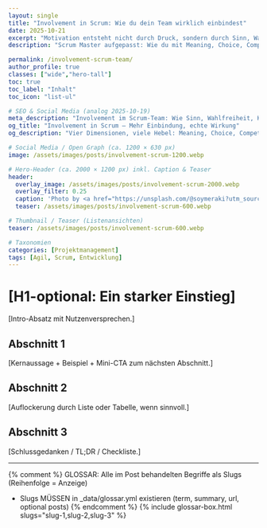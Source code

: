 ```yaml
---
layout: single
title: "Involvement in Scrum: Wie du dein Team wirklich einbindest"
date: 2025-10-21
excerpt: "Motivation entsteht nicht durch Druck, sondern durch Sinn, Wahlfreiheit, Kompetenz und Wirkung. So stärkst du als Scrum Master das Involvement deines Teams nachhaltig."
description: "Scrum Master aufgepasst: Wie du mit Meaning, Choice, Competence und Impact echte Einbindung im Team erzeugst – statt nur Aktivität."

permalink: /involvement-scrum-team/
author_profile: true
classes: ["wide","hero-tall"]
toc: true
toc_label: "Inhalt"
toc_icon: "list-ul"

# SEO & Social Media (analog 2025-10-19)
meta_description: "Involvement im Scrum-Team: Wie Sinn, Wahlfreiheit, Kompetenz und Wirkung Motivation und Ownership stärken – konkrete Maßnahmen für Scrum Master."
og_title: "Involvement in Scrum – Mehr Einbindung, echte Wirkung"
og_description: "Vier Dimensionen, viele Hebel: Meaning, Choice, Competence und Impact gezielt nutzen, um Teams wirksam zu machen."

# Social Media / Open Graph (ca. 1200 × 630 px)
image: /assets/images/posts/involvement-scrum-1200.webp

# Hero-Header (ca. 2000 × 1200 px) inkl. Caption & Teaser
header:
  overlay_image: /assets/images/posts/involvement-scrum-2000.webp
  overlay_filter: 0.25
  caption: 'Photo by <a href="https://unsplash.com/@soymeraki?utm_source=unsplash&utm_medium=referral&utm_content=creditCopyText">Javier Allegue Barros</a> on <a href="https://unsplash.com/photos/silhouette-photography-of-people-gathered-together-on-cliff-i5Kx0P8A0d4?utm_source=unsplash&utm_medium=referral&utm_content=creditCopyText">Unsplash</a>'
  teaser: /assets/images/posts/involvement-scrum-600.webp

# Thumbnail / Teaser (Listenansichten)
teaser: /assets/images/posts/involvement-scrum-600.webp

# Taxonomien
categories: [Projektmanagement]
tags: [Agil, Scrum, Entwicklung]
---
```


# [H1-optional: Ein starker Einstieg]
[Intro-Absatz mit Nutzenversprechen.]

## Abschnitt 1
[Kernaussage + Beispiel + Mini-CTA zum nächsten Abschnitt.]

## Abschnitt 2
[Auflockerung durch Liste oder Tabelle, wenn sinnvoll.]

## Abschnitt 3
[Schlussgedanken / TL;DR / Checkliste.]

---

{% comment %}
GLOSSAR: Alle im Post behandelten Begriffe als Slugs (Reihenfolge = Anzeige)
- Slugs MÜSSEN in _data/glossar.yml existieren (term, summary, url, optional posts)
{% endcomment %}
{% include glossar-box.html slugs="slug-1,slug-2,slug-3" %}

